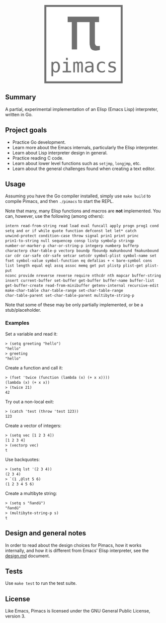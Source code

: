 <p align="center">
  <img alt="pimacs" src="https://github.com/federicotdn/pimacs/raw/main/etc/logo.png" width="50%">
  <br/>
</p>

## Summary

A partial, experimental implementation of an Elisp (Emacs Lisp) interpreter, written in Go.

## Project goals
- Practice Go development.
- Learn more about the Emacs internals, particularly the Elisp interpreter.
- Learn about Lisp interpreter design in general.
- Practice reading C code.
- Learn about lower level functions such as `setjmp`, `longjmp`, etc.
- Learn about the general challenges found when creating a text editor.

## Usage
Assuming you have the Go compiler installed, simply use `make build` to compile Pimacs, and then `./pimacs` to start the REPL.

Note that many, many Elisp functions and macros are **not** implemented. You can, however, use the following (among others):
```
intern read-from-string read load eval funcall apply progn prog1 cond
setq and or if while quote function defconst let let* catch
unwind-protect condition-case throw signal prin1 print princ
prin1-to-string null sequencep consp listp symbolp stringp
number-or-marker-p char-or-string-p integerp numberp bufferp
characterp char-table-p vectorp boundp fboundp makunbound fmakunbound
car cdr car-safe cdr-safe setcar setcdr symbol-plist symbol-name set
fset symbol-value symbol-function eq defalias + < bare-symbol cons
list length equal eql assq assoc memq get put plistp plist-get plist-put
nconc provide nreverse reverse require nthcdr nth mapcar buffer-string
insert current-buffer set-buffer get-buffer buffer-name buffer-list
get-buffer-create read-from-minibuffer getenv-internal recursive-edit
make-char-table char-table-range set-char-table-range
char-table-parent set-char-table-parent multibyte-string-p
```

Note that some of these may be only partially implemented, or be a stub/placeholder.

### Examples
Set a variable and read it:
```elisp
> (setq greeting "hello")
"hello"
> greeting
"hello"
```

Create a function and call it:
```elisp
> (fset 'twice (function (lambda (x) (+ x x))))
(lambda (x) (+ x x))
> (twice 21)
42
```

Try out a non-local exit:
```elisp
> (catch 'test (throw 'test 123))
123
```

Create a vector of integers:
```elisp
> (setq vec [1 2 3 4])
[1 2 3 4]
> (vectorp vec)
t
```

Use backquotes:
```elisp
> (setq lst '(2 3 4))
(2 3 4)
> `(1 ,@lst 5 6)
(1 2 3 4 5 6)
```

Create a multibyte string:
```elisp
> (setq s "ñandú")
"ñandú"
> (multibyte-string-p s)
t
```

## Design and general notes
In order to read about the design choices for Pimacs, how it works internally, and how it is different from Emacs' Elisp interpreter, see the [design.md](etc/design.md) document.

## Tests
Use `make test` to run the test suite.

## License
Like Emacs, Pimacs is licensed under the GNU General Public License, version 3.
